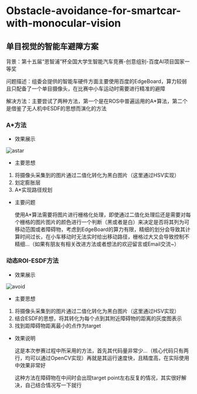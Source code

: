 # Obstacle-avoidance-for-smartcar-with-monocular-vision

## 单目视觉的智能车避障方案

背景：第十五届“恩智浦”杯全国大学生智能汽车竞赛-创意组别-百度AI项目国家一等奖

问题描述：组委会提供的智能车硬件方面主要使用百度的EdgeBoard，算力较弱且只配备了一个单目摄像头，在比赛中小车运动时需要进行精准的避障

解决方法：主要尝试了两种方法，第一个是在ROS中普遍运用的A*算法，第二个是借鉴了无人机中ESDF的思想而演化的方法

### A*方法

- 效果展示

![astar](https://i.loli.net/2020/08/31/SWVzsgi49Ev7Jf3.gif)

- 主要思想

1. 将摄像头采集到的图片通过二值化转化为黑白图片（这里通过HSV实现）
2. 划定膨胀层
3. A*实现路径规划

- 主要问题

  使用A*算法需要将图片进行栅格化处理，即使通过二值化处理后还是需要对每个栅格的图片图片的颜色进行一个判断（黑或者是白）来决定是否将其列为可移动范围或者障碍物，考虑到EdgeBoard的算力有限，精细的划分会导致其计算时间过长，在小车移动时无法实时给出移动路径，栅格过大又会导致控制不精细...（如果有朋友有相关改进方法或者想法的欢迎留言或Email交流~）

### 动态ROI-ESDF方法

- 效果展示

![avoid](https://raw.githubusercontent.com/zacdeng/Obstacle-avoidance-for-smartcar-with-monocular-vision-/master/avoid.gif)

- 主要思想

1. 将摄像头采集到的图片通过二值化转化为黑白图片（这里通过HSV实现）
2. 结合ESDF的思想，将其转化为每个点到其附近障碍物的距离的灰度图表示
3. 找到距障碍物距离最小的点作为target

- 效果说明

  这是本次参赛过程中所采用的方法，首先其代码量非常少...（核心代码只有两行，均可以通过OpenCV实现）再就是其运行速度快，且精度高，在实际使用中效果非常好
  
  这种方法在障碍物在中间时会出现target point左右反复的情况，其实很好解决，自己结合情况写一下就行